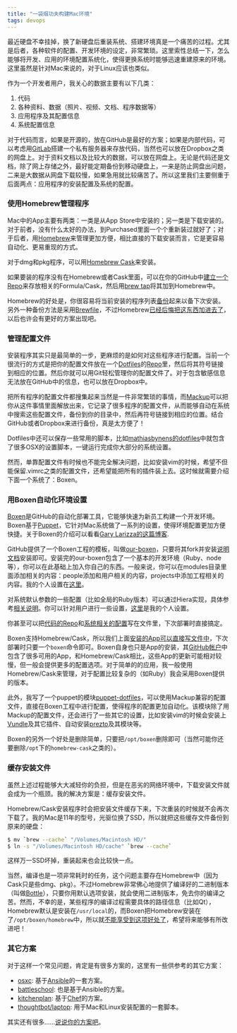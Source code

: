```yaml
---
title: "一袋烟功夫构建Mac环境"
tags: devops
---
```


最近硬盘不幸挂掉，换了新硬盘后重装系统、搭建环境真是一个痛苦的过程。尤其是后者，各种软件的配置、开发环境的设定，非常繁琐。这里索性总结一下，怎么能够将开发、应用的环境配置系统化，使得更换系统时能够迅速重建原来的环境。这里虽然是针对Mac来说的，对于Linux应该也类似。

作为一个开发者用户，我关心的数据主要有以下几类：

1. 代码
2. 各种资料、数据（照片、视频、文档、程序数据等）
3. 应用程序及其配置信息
4. 系统配置信息

对于代码而言，如果是开源的，放在GitHub是最好的方案；如果是内部代码，可以考虑用[GitLab](https://about.gitlab.com)搭建一个私有服务器来存放代码，当然也可以放在Dropbox之类的网盘上。对于资料文档以及比较大的数据，可以放在网盘上。无论是代码还是文档，除了网上存储之外，最好能定期备份到移动硬盘上，一来是防止网盘出问题，二来是大数据从网盘下载较慢，如果急用就比较痛苦了。所以这里我们主要侧重于后面两点：应用程序的安装配置及系统的配置。

### 使用Homebrew管理程序

Mac中的App主要有两类：一类是从App Store中安装的；另一类是下载安装的。对于前者，没有什么太好的办法，到Purchased里面一个个重新装过就好了；对于后者，用[Homebrew](http://brew.sh)来管理更加方便，相比直接的下载安装而言，它是更容易自动化、更易重现的方式。

对于dmg和pkg程序，可以用[Homebrew Cask](http://caskroom.io)来安装。

如果要装的程序没有在Homebrew或者Cask里面，可以在你的GitHub中[建立一个Repo](https://github.com/hanjianwei/homebrew-apps)来存放相关的Formula/Cask，然后用[brew tap](https://github.com/Homebrew/homebrew/wiki/brew-tap)将其加到Homebrew中。

Homebrew的好处是，你很容易将当前安装的程序列表[备份](http://www.topbug.net/blog/2013/12/07/back-up-homebrew-packages/)起来以备下次安装。另外一种备份方法是采用[Brewfile](https://coderwall.com/p/afmnbq)，不过Homebrew[已经后悔把这东西加进去了](https://github.com/Homebrew/homebrew/pull/30749)，以后也许会有更好的方案出现吧。

### 管理配置文件

安装程序其实只是最简单的一步，更麻烦的是如何对这些程序进行配置。当前一个很流行的方式是把你的配置文件放在一个[Dotfiles](http://dotfiles.github.io)的[Repo](https://github.com/hanjianwei/dotfiles)里，然后将其符号链接到相应的位置。然后你就可以用Git轻松管理你的配置文件了。对于包含敏感信息无法放在GitHub中的信息，也可以放在Dropbox中。

把所有程序的配置文件都搜集起来当然是一件非常繁琐的事情，而[Mackup](https://github.com/lra/mackup)可以把你从这件事情里面解放出来，它记录了很多程序的配置文件，从而能够自动在系统中搜索这些配置文件，备份到你的目录中，然后再符号链接到相应的位置。结合GitHub或者Dropbox来进行备份，真是太方便了！

Dotfiles中还可以保存一些常用的脚本，比如[mathiasbynens的dotfiles](https://github.com/mathiasbynens/dotfiles/blob/master/.osx)中就包含了很多OSX的设置脚本，一键运行完成你大部分的系统设置。

然而，单靠配置文件有时候也不能完全解决问题，比如安装vim的时候，希望不但能保留.vimrc之类的配置文件，还希望能把所有的插件装上去。这时候就需要介绍下面一个系统了：Boxen。

### 用Boxen自动化环境设置

[Boxen](https://boxen.github.com)是GitHub的自动化部署工具，它能够快速为新员工构建一个开发环境。Boxen基于[Puppet](https://puppetlabs.com)，它针对Mac系统做了一系列的设置，使得环境配置更加方便快捷。关于Boxen的介绍可以看看[Gary Larizza的这篇博客](http://garylarizza.com/blog/2013/02/15/puppet-plus-github-equals-laptop-love/).

GitHub提供了一个Boxen工程的模板，叫做[our-boxen](https://github.com/boxen/our-boxen)，只要将其fork并安装[说明文档](https://github.com/boxen/our-boxen#getting-started)安装即可。安装完的our-boxen包含了一个基本的开发环境（Ruby、node等），你可以在此基础上加入你自己的东西。一般来说，你可以在modules目录里面添加相关的内容：people添加和用户相关的内容，projects中添加工程相关的内容。我的个人设置在[这里](https://github.com/hanjianwei/my-boxen/tree/master/modules/people/manifests)。

对系统默认参数的一些配置（比如全局的Ruby版本）可以通过Hiera实现，具体参考[相关说明](https://github.com/hanjianwei/my-boxen/blob/master/hiera/common.yaml.example)。你可以针对用户进行一些设置，[这里](https://github.com/hanjianwei/my-boxen/blob/master/hiera/users/hanjianwei.yaml)是我的个人设置。

你甚至可以把[代码的Repo](https://github.com/hanjianwei/my-boxen/blob/master/modules/people/manifests/hanjianwei/repositories.pp)和[系统相关的配置](https://github.com/hanjianwei/my-boxen/blob/master/modules/people/manifests/hanjianwei/osx.pp)写在文件里，下次部署时直接搞定。

Boxen支持Homebrew/Cask，所以我们上面[安装的App可以直接写文件中](https://github.com/hanjianwei/my-boxen/blob/master/modules/people/manifests/hanjianwei/applications.pp)，下次部署时只要一个`boxen`命令即可。Boxen自身也只是App的安装，其[GitHub帐户](https://github.com/boxen)中包含了很多可用的App，和Homebrew/Cask相比，这些App的更新可能相对较慢，但一般会提供更多的配置选项。对于简单的的应用，我一般使用Homebrew/Cask来管理，对于配置比较复杂的（如Ruby）我会采用Boxen提供的版本。

此外，我写了一个puppet的模块[puppet-dotfiles](https://github.com/hanjianwei/puppet-dotfiles)，可以使用Mackup兼容的配置文件，直接在Boxen工程中进行配置，使得程序的配置更加自动化。该模块除了用Mackup的配置文件，还会进行了一些其它的设置，比如安装vim的时候会安装上[Vundle](https://github.com/gmarik/Vundle.vim)及其它插件、自动安装[prezto](https://github.com/sorin-ionescu/prezto)及其模块等。

Boxen的另外一个好处是删除简单，只要把`/opt/boxen`删除即可（当然可能你还要删除`/opt`下的`homebrew-cask`之类的）。

### 缓存安装文件

虽然上述过程能够大大减轻你的负担，但是在恶劣的网络环境中，下载安装文件就会成为一个瓶颈。我的解决方案是：缓存安装文件。

Homebrew/Cask安装程序时会把安装文件缓存下来，下次重装的时候就不会再次下载了。我的Mac是11年的型号，光驱位换了SSD，所以就把这些缓存文件备份到原来的硬盘：

~~~ bash
$ mv `brew --cache` "/Volumes/Macintosh HD/"
$ ln -s "/Volumes/Macintosh HD/cache" `brew --cache`
~~~~

这样万一SSD坏掉，重装起来也会比较快一点。

当然，编译也是一项非常耗时的任务，这个问题主要存在Homebrew中（因为Cask只是些dmg、pkg）。不过Homebrew非常佛心地提供了编译好的二进制版本（叫做[Bottle](https://github.com/Homebrew/homebrew/wiki/Bottles#bottle-creation)），只要你用默认选项安装，就会使用二进制版本，免去你的编译之苦。然而，不幸的是，某些程序的编译过程需要具体的路径信息（比如Qt），Homebrew默认是安装在`/usr/local`的，而Boxen把Homebrew安装在了`/opt/boxen/homebrew`中，所以就[不能享受到这项好处了](https://github.com/boxen/puppet-homebrew/issues/8)，希望将来能够有所改进吧！

### 其它方案

对于这样一个常见问题，肯定是有很多方案的，这里有一些供参考的其它方案：

- [osxc](http://osxc.github.io): 基于[Ansible](http://osxc.github.io)的一套方案。
- [battleschool](https://github.com/spencergibb/battleschool): 也是基于Ansible的方案。
- [kitchenplan](https://github.com/kitchenplan/kitchenplan): 基于[Chef](http://www.getchef.com)的方案。
- [thoughtbot/laptop](https://github.com/thoughtbot/laptop): 用于Mac和Linux安装配置的一套脚本。

其实还有很多……[说说你的方案吧](https://github.com/hanjianwei/feedback/issues/new)。

